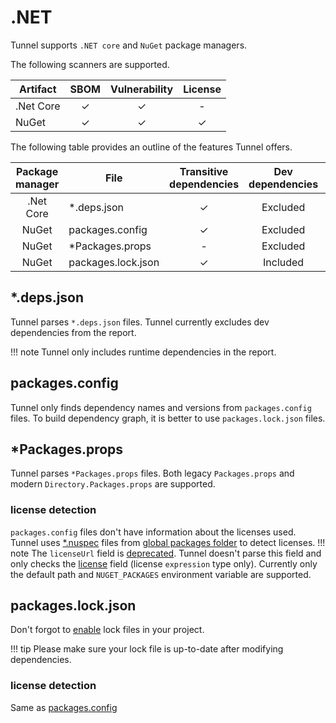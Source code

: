 # .NET

Tunnel supports `.NET core` and `NuGet` package managers.

The following scanners are supported.

| Artifact  | SBOM | Vulnerability | License |
| --------- | :--: | :-----------: | :-----: |
| .Net Core |  ✓   |       ✓       |    -    |
| NuGet     |  ✓   |       ✓       |    ✓    |

The following table provides an outline of the features Tunnel offers.

| Package manager | File               | Transitive dependencies | Dev dependencies | [Dependency graph][dependency-graph] | Position |
| :-------------: | ------------------ | :---------------------: | :--------------: | :----------------------------------: | :------: |
|    .Net Core    | \*.deps.json       |            ✓            |     Excluded     |                  -                   |    ✓     |
|      NuGet      | packages.config    |            ✓            |     Excluded     |                  -                   |    -     |
|      NuGet      | \*Packages.props   |            -            |     Excluded     |                  -                   |    -     |
|      NuGet      | packages.lock.json |            ✓            |     Included     |                  ✓                   |    ✓     |

## \*.deps.json

Tunnel parses `*.deps.json` files. Tunnel currently excludes dev dependencies from the report.

!!! note
Tunnel only includes runtime dependencies in the report.

## packages.config

Tunnel only finds dependency names and versions from `packages.config` files. To build dependency graph, it is better to use `packages.lock.json` files.

## \*Packages.props

Tunnel parses `*Packages.props` files. Both legacy `Packages.props` and modern `Directory.Packages.props` are supported.

### license detection

`packages.config` files don't have information about the licenses used.
Tunnel uses [\*.nuspec][nuspec] files from [global packages folder][global-packages] to detect licenses.
!!! note
The `licenseUrl` field is [deprecated][license-url]. Tunnel doesn't parse this field and only checks the [license] field (license `expression` type only).
Currently only the default path and `NUGET_PACKAGES` environment variable are supported.

## packages.lock.json

Don't forgot to [enable][enable-lock] lock files in your project.

!!! tip
Please make sure your lock file is up-to-date after modifying dependencies.

### license detection

Same as [packages.config](#license-detection)

[enable-lock]: https://learn.microsoft.com/en-us/nuget/consume-packages/package-references-in-project-files#enabling-the-lock-file
[dependency-graph]: ../../configuration/reporting.md#show-origins-of-vulnerable-dependencies
[nuspec]: https://learn.microsoft.com/en-us/nuget/reference/nuspec
[global-packages]: https://learn.microsoft.com/en-us/nuget/consume-packages/managing-the-global-packages-and-cache-folders
[license]: https://learn.microsoft.com/en-us/nuget/reference/nuspec#license
[license-url]: https://learn.microsoft.com/en-us/nuget/reference/nuspec#licenseurl
